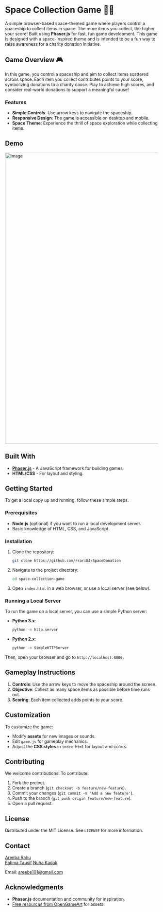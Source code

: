 # Space Collection Game 🚀🌌

A simple browser-based space-themed game where players control a spaceship to collect items in space. The more items you collect, the higher your score! Built using **Phaser.js** for fast, fun game development. This game is designed with a space-inspired theme and is intended to be a fun way to raise awareness for a charity donation initiative.

## Game Overview 🎮

In this game, you control a spaceship and aim to collect items scattered across space. Each item you collect contributes points to your score, symbolizing donations to a charity cause. Play to achieve high scores, and consider real-world donations to support a meaningful cause!

### Features
- **Simple Controls**: Use arrow keys to navigate the spaceship.
- **Responsive Design**: The game is accessible on desktop and mobile.
- **Space Theme**: Experience the thrill of space exploration while collecting items.

## Demo
 
<img width="958" alt="image" src="https://github.com/user-attachments/assets/b8ad859e-8f7a-422b-a242-fda2df736fec">

## Built With

- **[Phaser.js](https://phaser.io/)** - A JavaScript framework for building games.
- **HTML/CSS** - For layout and styling.

## Getting Started

To get a local copy up and running, follow these simple steps.

### Prerequisites

- **Node.js** (optional) if you want to run a local development server.
- Basic knowledge of HTML, CSS, and JavaScript.

### Installation

1. Clone the repository:

    ```bash
    git clone https://github.com/rrari84/SpaceDonation
    ```

2. Navigate to the project directory:

    ```bash
    cd space-collection-game
    ```

3. Open `index.html` in a web browser, or use a local server (see below).

### Running a Local Server

To run the game on a local server, you can use a simple Python server:

- **Python 3.x**:
    ```bash
    python -m http.server
    ```

- **Python 2.x**:
    ```bash
    python -m SimpleHTTPServer
    ```

Then, open your browser and go to `http://localhost:8000`.

## Gameplay Instructions

1. **Controls**: Use the arrow keys to move the spaceship around the screen.
2. **Objective**: Collect as many space items as possible before time runs out.
3. **Scoring**: Each item collected adds points to your score.


## Customization

To customize the game:
- Modify **assets** for new images or sounds.
- Edit `game.js` for gameplay mechanics.
- Adjust the **CSS styles** in `index.html` for layout and colors.

## Contributing

We welcome contributions! To contribute:

1. Fork the project.
2. Create a branch (`git checkout -b feature/new-feature`).
3. Commit your changes (`git commit -m 'Add a new feature'`).
4. Push to the branch (`git push origin feature/new-feature`).
5. Open a pull request.

## License

Distributed under the MIT License. See `LICENSE` for more information.

## Contact

[Areeba Rahu](https://github.com/rrari84)  
[Fatima Tausif](https://github.com/ftausif)
[Nuha Kadak](https://github.com/nuhakadak)

Email: [areebs101@gmail.com](mailto:areebs101@gmail.com)

## Acknowledgments

- **Phaser.js** documentation and community for inspiration.
- [Free resources from OpenGameArt](https://opengameart.org/) for assets.


